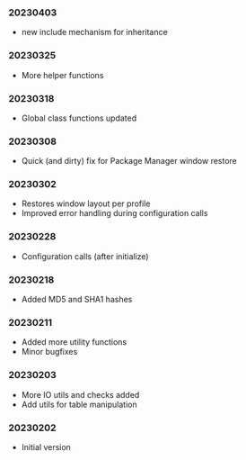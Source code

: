### 20230403

  * new include mechanism for inheritance

### 20230325

  * More helper functions

### 20230318

  * Global class functions updated

### 20230308

  * Quick (and dirty) fix for Package Manager window restore

### 20230302

  * Restores window layout per profile
  * Improved error handling during configuration calls

### 20230228

  * Configuration calls (after initialize)

### 20230218

  * Added MD5 and SHA1 hashes

### 20230211

  * Added more utility functions
  * Minor bugfixes

### 20230203

  * More IO utils and checks added
  * Add utils for table manipulation

### 20230202

  * Initial version
